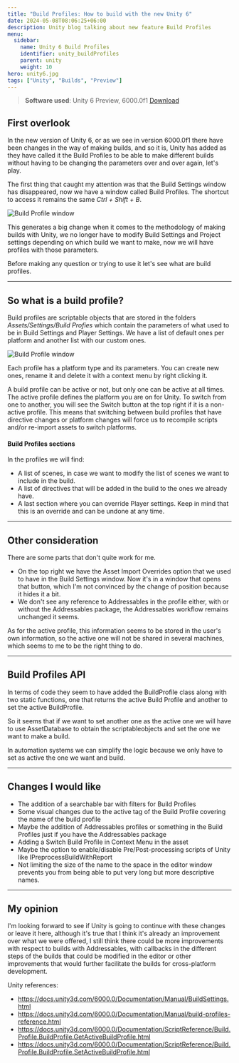 ```yaml
---
title: "Build Profiles: How to build with the new Unity 6"
date: 2024-05-08T08:06:25+06:00
description: Unity blog talking about new feature Build Profiles
menu:
  sidebar:
    name: Unity 6 Build Profiles
    identifier: unity_buildProfiles
    parent: unity
    weight: 10
hero: unity6.jpg
tags: ["Unity", "Builds", "Preview"]
---
```


> <b>Software used</b>: 
Unity 6 Preview, 6000.0f1 [Download](https://unity.com/releases/editor/whats-new/6000.0.0)

## First overlook
In the new version of Unity 6, or as we see in version 6000.0f1 there have been changes in the way of making builds, and so it is, Unity has added as they have called it the Build Profiles to be able to make different builds without having to be changing the parameters over and over again, let's play.

The first thing that caught my attention was that the Build Settings window has disappeared, now we have a window called Build Profiles. The shortcut to access it remains the same *Ctrl + Shift + B*.

![Build Profile window](/buildProfiles.png "Editor window")

This generates a big change when it comes to the methodology of making builds with Unity, we no longer have to modify Build Settings and Project settings depending on which build we want to make, now we will have profiles with those parameters.

Before making any question or trying to use it let's see what are build profiles.

___
## So what is a build profile?

Build profiles are scriptable objects that are stored in the folders *Assets/Settings/Build Profies* which contain the parameters of what used to be in Build Settings and Player Settings.
We have a list of default ones per platform and another list with our custom ones.

![Build Profile window](/buildProfiles_profileAsset.png "Editor window")

Each profile has a platform type and its parameters. You can create new ones, rename it and delete it with a context menu by right clicking it.

A build profile can be active or not, but only one can be active at all times. The active profile defines the platform you are on for Unity. 
To switch from one to another, you will see the Switch button at the top right if it is a non-active profile.
This means that switching between build profiles that have directive changes or platform changes will force us to recompile scripts and/or re-import assets to switch platforms.

#### Build Profiles sections
In the profiles we will find:
- A list of scenes, in case we want to modify the list of scenes we want to include in the build.
- A list of directives that will be added in the build to the ones we already have.
- A last section where you can override Player settings. Keep in mind that this is an override and can be undone at any time.

___
## Other consideration
There are some parts that don't quite work for me.
- On the top right we have the Asset Import Overrides option that we used to have in the Build Settings window. Now it's in a window that opens that button, which I'm not convinced by the change of position because it hides it a bit.
- We don't see any reference to Addressables in the profile either, with or without the Addressables package, the Addressables workflow remains unchanged it seems.

As for the active profile, this information seems to be stored in the user's own information, so the active one will not be shared in several machines, which seems to me to be the right thing to do.

___
## Build Profiles API
In terms of code they seem to have added the BuildProfile class along with two static functions, one that returns the active Build Profile and another to set the active BuildProfile.

So it seems that if we want to set another one as the active one we will have to use AssetDatabase to obtain the scriptableobjects and set the one we want to make a build. 

In automation systems we can simplify the logic because we only have to set as active the one we want and build.

___
## Changes I would like
- The addition of a searchable bar with filters for Build Profiles
- Some visual changes  due to the active tag of the Build Profile covering the name of the build profile
- Maybe the addition of Addressables profiles or something in the Build Profiles just if you have the Addressables package
- Adding a Switch Build Profile in Context Menu in the asset
- Maybe the option to enable/disable Pre/Post-processing scripts of Unity like IPreprocessBuildWithReport
- Not limiting the size of the name to the space in the editor window prevents you from being able to put very long but more descriptive names.

___
## My opinion
I'm looking forward to see if Unity is going to continue with these changes or leave it here, although it's true that I think it's already an improvement over what we were offered, I still think there could be more improvements with respect to builds with Addressables, with callbacks in the different steps of the builds that could be modified in the editor or other improvements that would further facilitate the builds for cross-platform development.

Unity references:
- https://docs.unity3d.com/6000.0/Documentation/Manual/BuildSettings.html 
- https://docs.unity3d.com/6000.0/Documentation/Manual/build-profiles-reference.html 
- https://docs.unity3d.com/6000.0/Documentation/ScriptReference/Build.Profile.BuildProfile.GetActiveBuildProfile.html 
- https://docs.unity3d.com/6000.0/Documentation/ScriptReference/Build.Profile.BuildProfile.SetActiveBuildProfile.html 

